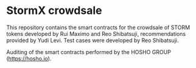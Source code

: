 # StormX crowdsale
This repository contains the smart contracts for the crowdsale of STORM tokens developed by Rui Maximo and Reo Shibatsuji, recommendations provided by Yudi Levi. Test cases were developed by Reo Shibatsuji. 

Auditing of the smart contracts performed by the HOSHO GROUP (https://hosho.io).
